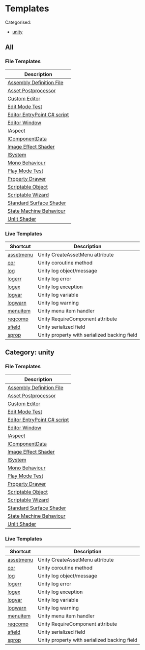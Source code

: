 # Templates

Categorised:

* [unity](#unity)

## All

### File Templates

Description |
------------|
[Assembly Definition File](File/AsmDef.md) |
[Asset Postprocessor](File/AssetPostprocessor.md) |
[Custom Editor](File/CustomEditor.md) |
[Edit Mode Test](File/EditModeTest.md) |
[Editor EntryPoint C# script](File/EditorEntryPoint.md) |
[Editor Window](File/EditorWindow.md) |
[IAspect](File/Aspect.md) |
[IComponentData](File/ComponentData.md) |
[Image Effect Shader](File/ImageEffectShader.md) |
[ISystem](File/System.md) |
[Mono Behaviour](File/MonoBehaviour.md) |
[Play Mode Test](File/PlayModeTest.md) |
[Property Drawer](File/PropertyDrawer.md) |
[Scriptable Object](File/ScriptableObject.md) |
[Scriptable Wizard](File/ScriptableWizard.md) |
[Standard Surface Shader](File/StandardSurfaceShader.md) |
[State Machine Behaviour](File/StateMachineBehaviour.md) |
[Unlit Shader](File/UnlitShader.md) |


### Live Templates

Shortcut | Description
---------|------------
[assetmenu](Live/CreateAssetMenu.md) | Unity CreateAssetMenu attribute
[cor](Live/Coroutine.md) | Unity coroutine method
[log](Live/DebugLog.md) | Unity log object/message
[logerr](Live/DebugLogError.md) | Unity log error
[logex](Live/DebugLogException.md) | Unity log exception
[logvar](Live/DebugLogVar.md) | Unity log variable
[logwarn](Live/DebugLogWarning.md) | Unity log warning
[menuitem](Live/MenuItem.md) | Unity menu item handler
[reqcomp](Live/RequireComponent.md) | Unity RequireComponent attribute
[sfield](Live/SerialisedField.md) | Unity serialized field
[sprop](Live/PropertyWithSerialisedBackingField.md) | Unity property with serialized backing field

<a name="unity"></a>
## Category: unity

### File Templates

Description |
------------|
[Assembly Definition File](File/AsmDef.md) |
[Asset Postprocessor](File/AssetPostprocessor.md) |
[Custom Editor](File/CustomEditor.md) |
[Edit Mode Test](File/EditModeTest.md) |
[Editor EntryPoint C# script](File/EditorEntryPoint.md) |
[Editor Window](File/EditorWindow.md) |
[IAspect](File/Aspect.md) |
[IComponentData](File/ComponentData.md) |
[Image Effect Shader](File/ImageEffectShader.md) |
[ISystem](File/System.md) |
[Mono Behaviour](File/MonoBehaviour.md) |
[Play Mode Test](File/PlayModeTest.md) |
[Property Drawer](File/PropertyDrawer.md) |
[Scriptable Object](File/ScriptableObject.md) |
[Scriptable Wizard](File/ScriptableWizard.md) |
[Standard Surface Shader](File/StandardSurfaceShader.md) |
[State Machine Behaviour](File/StateMachineBehaviour.md) |
[Unlit Shader](File/UnlitShader.md) |


### Live Templates

Shortcut | Description
---------|------------
[assetmenu](Live/CreateAssetMenu.md) | Unity CreateAssetMenu attribute
[cor](Live/Coroutine.md) | Unity coroutine method
[log](Live/DebugLog.md) | Unity log object/message
[logerr](Live/DebugLogError.md) | Unity log error
[logex](Live/DebugLogException.md) | Unity log exception
[logvar](Live/DebugLogVar.md) | Unity log variable
[logwarn](Live/DebugLogWarning.md) | Unity log warning
[menuitem](Live/MenuItem.md) | Unity menu item handler
[reqcomp](Live/RequireComponent.md) | Unity RequireComponent attribute
[sfield](Live/SerialisedField.md) | Unity serialized field
[sprop](Live/PropertyWithSerialisedBackingField.md) | Unity property with serialized backing field


